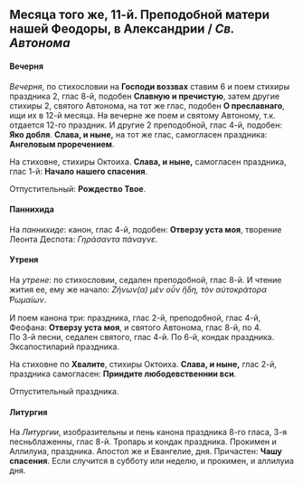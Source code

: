 
## Месяца того же, 11-й. Преподобной матери нашей Феодоры, в Александрии / *Св. Автонома*

#### Вечерня

*Вечерня*, по стихословии на **Господи воззвах** ставим 6 и поем стихиры праздника 2, 
глас 8-й, подобен **Славную и пречистую**, затем другие стихиры 2, святого Автонома, 
на тот же глас, подобен **О преславнаго**, ищи их в 12-й месяца. На вечерне же поем и святому 
Автоному, т.к. отдается 12-го праздник. И другие 2 преподобной, глас 4-й, подобен: **Яко добля**. 
**Слава, и ныне,** на тот же глас, самогласен праздника: **Ангеловым проречением**.

На стиховне, стихиры Октоиха. **Слава, и ныне,** самогласен праздника, глас 1-й: 
**Начало нашего спасения**.

Отпустительный: **Рождество Твое**.

#### Паннихида

На *паннихиде*: канон, глас 4-й, подобен: **Отверзу уста моя**, творение Леонта Деспота: 
*Γηράσαντα πάναγνε*.

#### Утреня

На *утрене*: по стихословии, седален преподобной, глас 8-й. И чтение жития ее, ему же начало: 
*Ζήνων(α) μὲν οὖν ἥδη, τὸν αὐτοκράτορα ̔Ρωμαίων*. 

И поем канона три: праздника, глас 2-й, преподобной, глас 4-й, Феофана: **Отверзу уста моя**, 
и святого Автонома, глас 8-й, по 4.   
По 3-й песни, седален святого, глас 4-й. По 6-й, кондак праздника. 
Эксапостиларий праздника.

На стиховне по **Хвалите**, стихиры Октоиха. 
**Слава, и ныне,** глас 2-й, праздника самогласен: **Приидите любодевственнии вси**.

Отпустительный праздника.

#### Литургия

На *Литургии*, изобразительны и пень канона праздника 8-го гласа, 3-я песньблаженны, глас 8-й. 
Тропарь и кондак праздника.
Прокимен и Аллилуиа, праздника. 
Апостол же и Евангелие, дня.
Причастен: **Чашу спасения**. 
Если случится в субботу или неделю, и прокимен, и аллилуиа дня.
